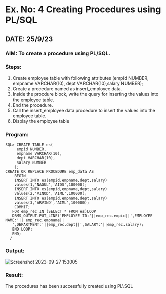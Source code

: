 # Ex. No: 4 Creating Procedures using PL/SQL
## DATE: 25/9/23
### AIM: To create a procedure using PL/SQL.

### Steps:
1. Create employee table with following attributes (empid NUMBER, empname VARCHAR(10), dept VARCHAR(10),salary NUMBER);
2. Create a procedure named as insert_employee data.
3. Inside the procdure block, write the query for inserting the values into the employee table.
4. End the procedure.
5. Call the insert_employee data procedure to insert the values into the employee table.
6. Display the employee table

### Program:
```
SQL> CREATE TABLE es(
     empid NUMBER,
     empname VARCHAR(10),
     dept VARCHAR(10),
     salary NUMBER
    );
CREATE OR REPLACE PROCEDURE emp_data AS
    BEGIN
    INSERT INTO es(empid,empname,dept,salary)
    values(1,'NAGUL','AIDS',100000);
    INSERT INTO es(empid,empname,dept,salary)
    values(2,'VINOD','AIML',100000);
    INSERT INTO es(empid,empname,dept,salary)
    values(3,'ARVIND','AIML',100000);
    COMMIT;
   FOR emp_rec IN (SELECT * FROM es)LOOP
   DBMS_OUTPUT.PUT_LINE('EMPLOYEE ID:'||emp_rec.empid||',EMPLOYEE NAME:'|| emp_rec.empname||
   ',DEPARTMENT:'||emp_rec.dept||',SALARY:'||emp_rec.salary);
   END LOOP;
   END;
  /
```

### Output:
![Screenshot 2023-09-27 153005](https://github.com/Nagul71/Ex-No-4-Creating-Procedures-using-PL-SQL/assets/118661118/d7c0a2aa-eb7a-4abe-84d1-70f8fb28f01e)


### Result:
The procedures has been successfully created using PL\SQL
